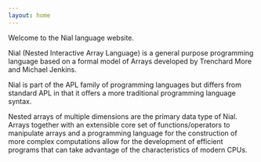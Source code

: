 ```yaml
---
layout: home
---
```


Welcome to the Nial language website.

Nial (Nested Interactive Array Language) is a general purpose programming language based on a formal model of Arrays developed by Trenchard More and Michael Jenkins.

Nial is part of the APL family of programming languages but differs from standard APL in that it offers a more traditional programming language syntax.

Nested arrays of multiple dimensions are the primary data type of Nial. Arrays together with an extensible core set of functions/operators to manipulate arrays and a programming language for the construction of more complex computations allow for the development of efficient programs that can take advantage of the characteristics of modern CPUs.


